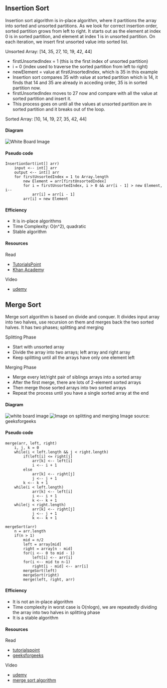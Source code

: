 ## Insertion Sort
Insertion sort algorithm is in-place algorithm, where it partitions the array into sorted and unsorted partitions. As we look for correct insertion order, sorted partition grows from left to right. It starts out as the element at index 0 is in sorted partition, and element at index 1 is in unsorted partition. On each iteration, we insert first unsorted value into sorted list. 

Unsorted Array: [14, 35, 27, 10, 19, 42, 44]
* firstUnsortedIndex = 1 (this is the first index of unsorted partition)
* i = 0 (index used to traverse the sorted partition from left to right)
* newElement = value at firstUnsortedIndex, which is 35 in this example
* Insertion sort compares 35 with value at sorted partition which is 14, it finds that 14 and 35 are already in acceding order, 35 is in sorted partition now. 
* firstUnsortedIndex moves to 27 now and compare with all the value at sorted partition and insert it.
* This process goes on until all the values at unsorted partition are in sorted partition and it breaks out of the loop. 

Sorted Array: [10, 14, 19, 27, 35, 42, 44]
#### Diagram
![White Board Image](assets/Insertion_sort.jpg)

#### Pseudo code 
 
```
InsertionSort(int[] arr)
    input <-- int[] arr
    output <-- int[] arr
    for firstUnsortedIndex = 1 to Array.length
        new Element = arr[firstUnsortedIndex]
        for i = firstUnsortedIndex, i > 0 && arr[i - 1] > new Element, i--
            arr[i] = arr[i - 1]
        arr[i] = new Element
```
#### Efficiency
* It is in-place algorithms 
* Time Complexity: O(n^2), quadratic  
* Stable algorithm 
#### Resources 
Read
* [TutorialsPoint](https://www.tutorialspoint.com/data_structures_algorithms/insertion_sort_algorithm.htm)
* [Khan Academy](https://www.khanacademy.org/computing/computer-science/algorithms/insertion-sort/a/insertion-sort)

Video
* [udemy](https://www.udemy.com/course/data-structures-and-algorithms-deep-dive-using-java/learn/lecture/8435772?start=0#questions)


## Merge Sort
Merge sort algorithm is based on divide and conquer. It divides input array into two halves, use recursion on them and merges back the two sorted halves. It has two phases; splitting and merging 

Splitting Phase 
* Start with unsorted array
* Divide the array into two arrays; left array and right array
* Keep splitting until all the arrays have only one element left

Merging Phase
* Merge every let/right pair of siblings arrays into a sorted array
* After the first merge, there are lots of 2-element sorted arrays
* Then merge those sorted arrays into two sorted arrays
* Repeat the process until you have a single sorted array at the end
#### Diagram 
![white board image](assets/merge_sort2.jpg)
![Image on splitting and merging](assets/Merge-Sort1.png)
Image source: geeksforgeeks
#### Pseudo code
```
merge(arr, left, right)
    i, j, k = 0
    while(i < left.length && j < right.length)
        if(left[i] <= right[j]
            arr[k] <-- left[i]
            i <-- i + 1
        else 
            arr[k] <-- right[j]
            j <-- j + 1
        k <-- k + 1
    while(i < left.length)
            arr[k] <-- left[i]
            i <-- i + 1
            k <-- k + 1
    while(j < right.length)
            arr[k] <-- right[j]
            j <-- j + 1
            k <-- k + 1

mergeSort(arr)
    n = arr.length
    if(n > 1)
        mid = n/2
        left = array[mid]
        right = array[n - mid]
        for(i <-- 0 to mid - 1)
            left[i] <-- arr[i]
        for(i <-- mid to n-1)
            right[i - mid] <-- arr[i]
        mergeSort(left)
        mergeSort(right)
        merge(left, right, arr)

```
#### Efficiency 
* It is not an in-place algorithm 
* Time complexity in worst case is O(nlogn), we are repeatedly dividing the array into two halves in splitting phase
* It is a stable algorithm 
#### Resources 
Read
* [tutorialspoint](https://www.tutorialspoint.com/data_structures_algorithms/merge_sort_algorithm.htm)
* [geeksforgeeks](https://www.geeksforgeeks.org/merge-sort/)

Video
* [udemy](https://www.udemy.com/course/data-structures-and-algorithms-deep-dive-using-java/learn/lecture/8435790#overview)
* [merge sort algorithm](https://www.youtube.com/watch?v=TzeBrDU-JaY)






